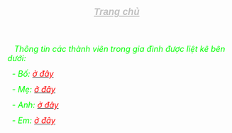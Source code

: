 



<html xmlns:v="urn:schemas-microsoft-com:vml" xmlns:o="urn:schemas-microsoft-com:office:office" xmlns="http://www.w3.org/TR/REC-html40">

<head>
<meta http-equiv="Content-Language" content="en-us">
<meta http-equiv="Content-Type" content="text/html; charset=windows-1252">
<title>Trang ch&#7911;</title>
</head>

<body>

<h1 align="center">
<font face="Arial" style="font-size: 16pt; font-style: italic; text-decoration: underline" color="#C0C0C0">Trang 
ch&#7911;</font><font size="7" color="#C0C0C0">&nbsp;</font><font size="7" color="#800080"> </font></h1>
<p><font size="4">&nbsp;&nbsp;&nbsp;&nbsp;&nbsp;&nbsp; </font></p>
<p><font size="4">&nbsp;&nbsp; <font color="#00FF00"><i>Thông tin các thành viên trong gia &#273;ình &#273;&#432;&#7907;c li&#7879;t 
kê bên d&#432;&#7899;i:</i></font></font></p>
<p><i><font size="4" color="#0000FF">&nbsp;</font><font size="4" color="#00FF00"> - B&#7889;:</font><font size="4" color="#FF0000">
<a href="Bo%20moi.htm"><span style="text-decoration: none">
<font color="#FF0000">&#7903; &#273;ây</font></span></a></font></i></p>
<p><i><font size="4" color="#00FF00">&nbsp; - M&#7865;:</font><font size="4" color="#0000FF"> 
<a href="me%20moi.htm"><span style="text-decoration: none">
<font color="#FF0000">&#7903; &#273;ây</font></span></a></font></i></p>
<p><i><font size="4" color="#0000FF">&nbsp;</font><font size="4" color="#00FF00"> - Anh:</font><font size="4" color="#0000FF"> 
<a href="anh%20moi.htm"><font color="#FF0000">
<span style="text-decoration: none">&#7903; &#273;ây</span></font></a></font></i></p>
<p><i><font size="4" color="#0000FF">&nbsp; </font>
<font size="4" color="#00FF00">- Em:</font><font size="4" color="#0000FF"> 
<a href="em%20moi%20moi.htm"><font color="#FF0000">
<span style="text-decoration: none">&#7903; &#273;ây</span></font></a></font></i></p>
<p>&nbsp;</p>

<p>
<p>
<style>
    body {
        background-image: url('background-2-9-1.jpg');
      }
    </style></p>
</body>

</html>
